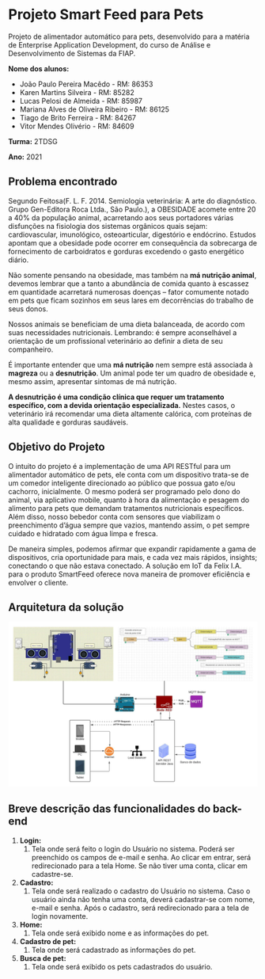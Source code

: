 # Projeto Smart Feed para Pets

Projeto de alimentador automático para pets, desenvolvido para a matéria de Enterprise Application Development, do curso de Análise e Desenvolvimento de Sistemas da FIAP.

**Nome dos alunos:**

- João Paulo Pereira Macêdo - RM: 86353
- Karen Martins Silveira - RM: 85282
- Lucas Pelosi de Almeida - RM: 85987
- Mariana Alves de Oliveira Ribeiro - RM: 86125
- Tiago de Brito Ferreira - RM: 84267
- Vitor Mendes Olivério - RM: 84609

**Turma:** 2TDSG

**Ano:** 2021

## Problema encontrado

Segundo Feitosa(F. L. F. 2014. Semiologia veterinária: A arte do diagnóstico. Grupo Gen-Editora Roca Ltda., São Paulo.), a OBESIDADE acomete entre 20 a 40% da população animal, acarretando aos seus portadores várias disfunções na fisiologia dos sistemas orgânicos quais sejam: cardiovascular, imunológico, osteoarticular, digestório e endócrino. Estudos apontam que a obesidade pode ocorrer em consequência da sobrecarga de fornecimento de carboidratos e gorduras excedendo o gasto energético diário. 

Não somente pensando na obesidade, mas também na **má nutrição animal**, devemos lembrar que a tanto a abundância de comida quanto à escassez em quantidade acarretará numerosas doenças – fator comumente notado em pets que ficam sozinhos em seus lares em decorrências do trabalho de seus donos. 

Nossos animais se beneficiam de uma dieta balanceada, de acordo com suas necessidades nutricionais. Lembrando: é sempre aconselhável a orientação de um profissional veterinário ao definir a dieta de seu companheiro.

É importante entender que uma **má nutrição** nem sempre está associada à **magreza** ou a **desnutrição**. Um animal pode ter um quadro de obesidade e, mesmo assim, apresentar sintomas de má nutrição. 

**A desnutrição é uma condição clínica que requer um tratamento específico, com a devida orientação especializada.** Nestes casos, o veterinário irá recomendar uma dieta altamente calórica, com proteínas de alta qualidade e gorduras saudáveis.

## Objetivo do Projeto

O intuito do projeto é a implementação de uma API RESTful para um alimentador automático de pets, ele conta com um dispositivo trata-se de um comedor inteligente direcionado ao público que possua gato e/ou cachorro, inicialmente. O mesmo poderá ser programado pelo dono do animal, via aplicativo mobile, quanto à hora da alimentação e pesagem do alimento para pets que demandam tratamentos nutricionais específicos. Além disso, nosso bebedor conta com sensores que viabilizam o preenchimento d’água sempre que vazios, mantendo assim, o pet sempre cuidado e hidratado com água limpa e fresca.

De maneira simples, podemos afirmar que expandir rapidamente a gama de dispositivos, cria oportunidade para mais, e cada vez mais rápidos, insights; conectando o que não estava conectado. A solução em IoT da Felix I.A. para o produto SmartFeed oferece nova maneira de promover eficiência e envolver o cliente.

## Arquitetura da solução
<img src="Imagem/Arquitetura-FelixSmartFeed.jpeg">

## Breve descrição das funcionalidades do back-end
1. **Login:**
    1. Tela onde será feito o login do Usuário no sistema. Poderá ser preenchido os campos de e-mail e senha. Ao clicar em entrar, será redirecionado para a tela Home. Se não tiver uma conta, clicar em cadastre-se.
2. **Cadastro:** 
    1. Tela onde será realizado o cadastro do Usuário no sistema. Caso o usuário ainda não tenha uma conta, deverá cadastrar-se com nome, e-mail e senha. Após o cadastro, será redirecionado para a tela de login novamente.
3. **Home:**
    1. Tela onde será exibido nome e as informações do pet.
4. **Cadastro de pet:**
    1. Tela onde será cadastrado as informações do pet.
5. **Busca de pet:**
    1. Tela onde será exibido os pets cadastrados do usuário.
